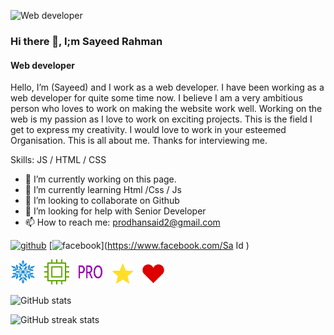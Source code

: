 ![Web developer ](https://images.unsplash.com/photo-1593640495253-23196b27a87f?q=80&w=1000&auto=format&fit=crop&ixlib=rb-4.0.3&ixid=M3wxMjA3fDB8MHxzZWFyY2h8MTJ8fGNvbXB1dGVyJTIwbW9uaXRvcnxlbnwwfHwwfHx8MA%3D%3D)


### Hi there 👋, I;m Sayeed Rahman
#### Web developer 

Hello, I’m (Sayeed) and I work as a web developer. I have been working as a web developer for quite some time now. I believe I am a very ambitious person who loves to work on making the website work well. Working on the web is my passion as I love to work on exciting projects. This is the field I get to express my creativity. I would love to work in your esteemed Organisation. This is all about me. Thanks for interviewing me. 

Skills: JS / HTML / CSS

- 🔭 I’m currently working on this page. 
- 🌱 I’m currently learning Html /Css / Js 
- 👯 I’m looking to collaborate on Github 
- 🤔 I’m looking for help with Senior Developer 
- 📫 How to reach me: prodhansaid2@gmail.com 


[<img src='https://cdn.jsdelivr.net/npm/simple-icons@3.0.1/icons/github.svg' alt='github' height='40'>](https://github.com/saidrahman111)  [<img src='https://cdn.jsdelivr.net/npm/simple-icons@3.0.1/icons/facebook.svg' alt='facebook' height='40'>](https://www.facebook.com/Sa Id )  

<a href='https://archiveprogram.github.com/'><img src='https://raw.githubusercontent.com/acervenky/animated-github-badges/master/assets/acbadge.gif' width='40' height='40'></a> <a href='https://docs.github.com/en/developers'><img src='https://raw.githubusercontent.com/acervenky/animated-github-badges/master/assets/devbadge.gif' width='40' height='40'></a> <a href='https://github.com/pricing'><img src='https://raw.githubusercontent.com/acervenky/animated-github-badges/master/assets/pro.gif' width='40' height='40'></a> <a href='https://stars.github.com/'><img src='https://raw.githubusercontent.com/acervenky/animated-github-badges/master/assets/starbadge.gif' width='35' height='35'></a> <a href='https://docs.github.com/en/github/supporting-the-open-source-community-with-github-sponsors'><img src='https://raw.githubusercontent.com/acervenky/animated-github-badges/master/assets/sponsorbadge.gif' width='35' height='35'></a> 

![GitHub stats](https://github-readme-stats.vercel.app/api?username=saidrahman111&show_icons=true&count_private=true)  

![GitHub streak stats](https://streak-stats.demolab.com/?user=saidrahman111)  

